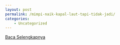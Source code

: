 ```yaml
---
layout: post
permalink: /mimpi-naik-kapal-laut-tapi-tidak-jadi/
categories:
    - Uncategorized
---
```


[Baca Selengkapnya](/10)